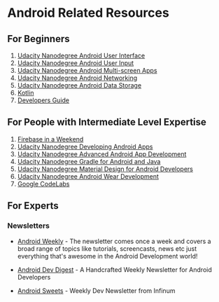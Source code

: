 # Android Related Resources

## For Beginners

1.  [Udacity Nanodegree Android User Interface](https://www.udacity.com/course/android-basics-user-interface--ud834)
1.  [Udacity Nanodegree Android User Input](https://www.udacity.com/course/android-basics-user-input--ud836)
1.  [Udacity Nanodegree Android Multi-screen Apps](https://www.udacity.com/course/android-basics-multi-screen-apps--ud839)
1.  [Udacity Nanodegree Android Networking](https://www.udacity.com/course/android-basics-networking--ud843)
1.  [Udacity Nanodegree Android Data Storage](https://www.udacity.com/course/android-basics-data-storage--ud845)
1.  [Kotlin](https://developer.android.com/kotlin/)
1.  [Developers Guide](https://developer.android.com/guide/)

## For People with Intermediate Level Expertise

1.  [Firebase in a Weekend](https://in.udacity.com/course/firebase-in-a-weekend-by-google-android--ud0352)
1.  [Udacity Nanodegree Developing Android Apps](https://www.udacity.com/course/new-android-fundamentals--ud851)
1.  [Udacity Nanodegree Advanced Android App Development](https://www.udacity.com/course/advanced-android-app-development--ud855)
1.  [Udacity Nanodegree Gradle for Android and Java](https://www.udacity.com/course/gradle-for-android-and-java--ud867)
1.  [Udacity Nanodegree Material Design for Android Developers](https://www.udacity.com/course/material-design-for-android-developers--ud862)
1.  [Udacity Nanodegree Android Wear Development](https://www.udacity.com/course/android-wear-development--ud875A)
1.  [Google CodeLabs](https://codelabs.developers.google.com/?cat=Android)

## For Experts
### Newsletters

* [Android Weekly](http://androidweekly.net/) - The newsletter comes once a week and covers a broad range of topics like tutorials, screencasts, news etc just everything that's awesome in the Android Development world!

* [Android Dev Digest](https://www.androiddevdigest.com/) - A Handcrafted Weekly Newsletter for Android Developers

* [Android Sweets](https://androidsweets.ongoodbits.com/) - Weekly Dev Newsletter from Infinum

